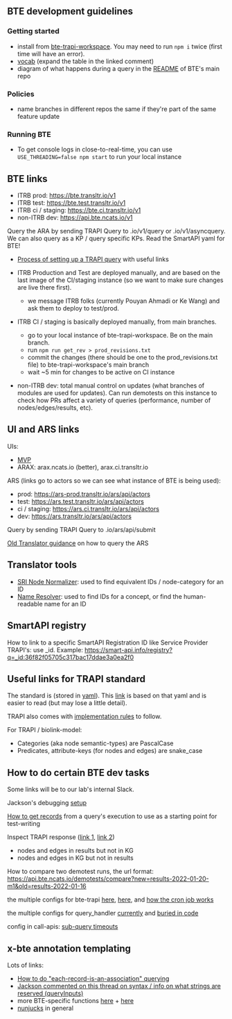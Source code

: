 ## BTE development guidelines

### Getting started
* install from [bte-trapi-workspace](https://github.com/biothings/bte-trapi-workspace#bte-trapi-workspace). You may need to run `npm i` twice (first time will have an error). 
* [vocab](https://github.com/biothings/BioThings_Explorer_TRAPI/issues/379#issuecomment-1068057622) (expand the table in the linked comment) 
* diagram of what happens during a query in the [README](https://github.com/biothings/BioThings_Explorer_TRAPI#trapi-api-implementation) of BTE's main repo

### Policies
* name branches in different repos the same if they're part of the same feature update

### Running BTE

* To get console logs in close-to-real-time, you can use `USE_THREADING=false npm start` to run your local instance

## BTE links

* ITRB prod: https://bte.transltr.io/v1
* ITRB test: https://bte.test.transltr.io/v1
* ITRB ci / staging: https://bte.ci.transltr.io/v1
* non-ITRB dev: https://api.bte.ncats.io/v1

Query the ARA by sending TRAPI Query to .io/v1/query or .io/v1/asyncquery. We can also query as a KP / query specific KPs. Read the SmartAPI yaml for BTE!
* [Process of setting up a TRAPI query](https://suwulab.slack.com/archives/CC218TEKC/p1644352727203369) with useful links 


* ITRB Production and Test are deployed manually, and are based on the last image of the CI/staging instance (so we want to make sure changes are live there first). 
    * we message ITRB folks (currently Pouyan Ahmadi or Ke Wang) and ask them to deploy to test/prod. 
* ITRB CI / staging is basically deployed manually, from main branches. 
    * go to your local instance of bte-trapi-workspace. Be on the main branch. 
    * run `npm run get_rev > prod_revisions.txt`
    * commit the changes (there should be one to the prod_revisions.txt file) to bte-trapi-workspace's main branch
    * wait ~5 min for changes to be active on CI instance
* non-ITRB dev: total manual control on updates (what branches of modules are used for updates). Can run demotests on this instance to check how PRs affect a variety of queries (performance, number of nodes/edges/results, etc). 

## UI and ARS links

UIs: 
* [MVP](http://transltr-bma-ui-dev.ncats.io)
* ARAX: arax.ncats.io (better), arax.ci.transltr.io

ARS (links go to actors so we can see what instance of BTE is being used):
* prod: https://ars-prod.transltr.io/ars/api/actors
* test: https://ars.test.transltr.io/ars/api/actors
* ci / staging: https://ars.ci.transltr.io/ars/api/actors
* dev: https://ars.transltr.io/ars/api/actors

Query by sending TRAPI Query to .io/ars/api/submit

[Old Translator guidance](https://docs.google.com/document/d/1_a4gE_lY-2oZTrdFMtaZ_pxqNgd-x_1ZYI7hRGfFjng/edit) on how to query the ARS

## Translator tools

* [SRI Node Normalizer](https://smart-api.info/ui/400f7c11028ff36f460af4ea85dc72f5): used to find equivalent IDs / node-category for an ID
* [Name Resolver](https://smart-api.info/ui/9995fed757acd034ef099dbb483c4c82): used to find IDs for a concept, or find the human-readable name for an ID

## SmartAPI registry

How to link to a specific SmartAPI Registration ID like Service Provider TRAPI's: use _id. Example: https://smart-api.info/registry?q=_id:36f82f05705c317bac17ddae3a0ea2f0 


## Useful links for TRAPI standard

The standard is (stored in [yaml](https://github.com/NCATSTranslator/ReasonerAPI/blob/master/TranslatorReasonerAPI.yaml)). This [link](https://github.com/NCATSTranslator/ReasonerAPI/blob/master/TranslatorReasonerAPI.yaml) is based on that yaml and is easier to read (but may lose a little detail).

TRAPI also comes with [implementation rules](https://github.com/NCATSTranslator/ReasonerAPI/blob/master/ImplementationRules.md) to follow. 

For TRAPI / biolink-model:

* Categories (aka node semantic-types) are PascalCase
* Predicates, attribute-keys (for nodes and edges) are snake_case

## How to do certain BTE dev tasks

Some links will be to our lab's internal Slack. 


Jackson's debugging [setup](https://suwulab.slack.com/archives/CC218TEKC/p1643226763127100)

[How to get records](https://suwulab.slack.com/archives/CC218TEKC/p1652302859447909) from a query's execution to use as a starting point for test-writing

Inspect TRAPI response ([link 1](https://github.com/biothings/BioThings_Explorer_TRAPI/issues/409#issuecomment-1041955701), [link 2](https://suwulab.slack.com/archives/CC218TEKC/p1644266456332279))
* nodes and edges in results but not in KG
* nodes and edges in KG but not in results

How to compare two demotest runs, the url format: https://api.bte.ncats.io/demotests/compare?new=results-2022-01-20-m1&old=results-2022-01-16 

the multiple configs for bte-trapi [here](https://github.com/biothings/BioThings_Explorer_TRAPI/tree/main/src/config), [here](https://github.com/biothings/BioThings_Explorer_TRAPI/blob/main/src/routes/v1/config.js), and [how the cron job works](https://github.com/biothings/BioThings_Explorer_TRAPI/blob/main/src/controllers/cron/update_local_smartapi.js)

the multiple configs for query_handler [currently](https://github.com/biothings/bte_trapi_query_graph_handler/blob/main/src/config.js) and [buried in code](https://github.com/biothings/BioThings_Explorer_TRAPI/issues/419#issuecomment-1063368241)

config in call-apis: [sub-query timeouts](https://github.com/biothings/call-apis.js/pull/53)

## x-bte annotation templating

Lots of links:
* [How to do "each-record-is-an-association" querying](https://suwulab.slack.com/archives/CC218TEKC/p1632532158233300?thread_ts=1632351568.187000&cid=CC218TEKC)
* [Jackson commented on this thread on syntax / info on what strings are reserved (queryInputs)](https://suwulab.slack.com/archives/CC218TEKC/p1631736378030300?thread_ts=1631051543.343300&cid=CC218TEKC)
* more BTE-specific functions [here](https://github.com/biothings/call-apis.js/pull/31) + [here](https://github.com/biothings/call-apis.js/pull/30)
* [nunjucks](https://mozilla.github.io/nunjucks/templating.html) in general
